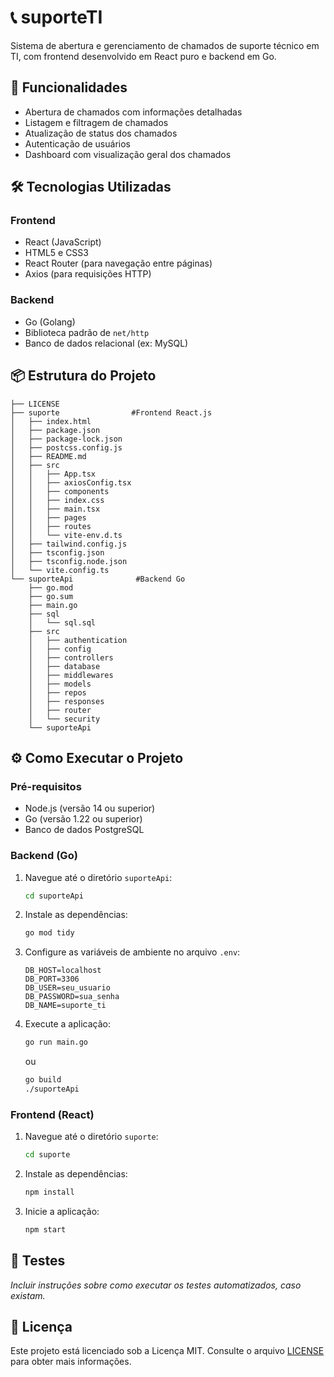 
# 📞 suporteTI

Sistema de abertura e gerenciamento de chamados de suporte técnico em TI, com frontend desenvolvido em React puro e backend em Go.

## 🚀 Funcionalidades

- Abertura de chamados com informações detalhadas
- Listagem e filtragem de chamados
- Atualização de status dos chamados
- Autenticação de usuários
- Dashboard com visualização geral dos chamados

## 🛠️ Tecnologias Utilizadas

### Frontend

- React (JavaScript)
- HTML5 e CSS3
- React Router (para navegação entre páginas)
- Axios (para requisições HTTP)

### Backend

- Go (Golang)
- Biblioteca padrão de `net/http`
- Banco de dados relacional (ex: MySQL)

## 📦 Estrutura do Projeto

```
├── LICENSE
├── suporte                #Frontend React.js
│   ├── index.html
│   ├── package.json
│   ├── package-lock.json
│   ├── postcss.config.js
│   ├── README.md
│   ├── src
│   │   ├── App.tsx
│   │   ├── axiosConfig.tsx
│   │   ├── components
│   │   ├── index.css
│   │   ├── main.tsx
│   │   ├── pages
│   │   ├── routes
│   │   └── vite-env.d.ts
│   ├── tailwind.config.js
│   ├── tsconfig.json
│   ├── tsconfig.node.json
│   └── vite.config.ts
└── suporteApi              #Backend Go
    ├── go.mod
    ├── go.sum
    ├── main.go
    ├── sql
    │   └── sql.sql
    ├── src
    │   ├── authentication
    │   ├── config
    │   ├── controllers
    │   ├── database
    │   ├── middlewares
    │   ├── models
    │   ├── repos
    │   ├── responses
    │   ├── router
    │   └── security
    └── suporteApi

```

## ⚙️ Como Executar o Projeto

### Pré-requisitos

- Node.js (versão 14 ou superior)
- Go (versão 1.22 ou superior)
- Banco de dados PostgreSQL

### Backend (Go)

1. Navegue até o diretório `suporteApi`:
   ```bash
   cd suporteApi
   ```

2. Instale as dependências:
   ```bash
   go mod tidy
   ```

3. Configure as variáveis de ambiente no arquivo `.env`:
   ```env
   DB_HOST=localhost
   DB_PORT=3306
   DB_USER=seu_usuario
   DB_PASSWORD=sua_senha
   DB_NAME=suporte_ti
   ```

4. Execute a aplicação:
   ```bash
   go run main.go
   ```
   
   ou
   
   ```bash
   go build
   ./suporteApi
   ```

### Frontend (React)

1. Navegue até o diretório `suporte`:
   ```bash
   cd suporte
   ```

2. Instale as dependências:
   ```bash
   npm install
   ```

3. Inicie a aplicação:
   ```bash
   npm start
   ```

## 🧪 Testes

*Incluir instruções sobre como executar os testes automatizados, caso existam.*

## 📄 Licença

Este projeto está licenciado sob a Licença MIT. Consulte o arquivo [LICENSE](LICENSE) para obter mais informações.

